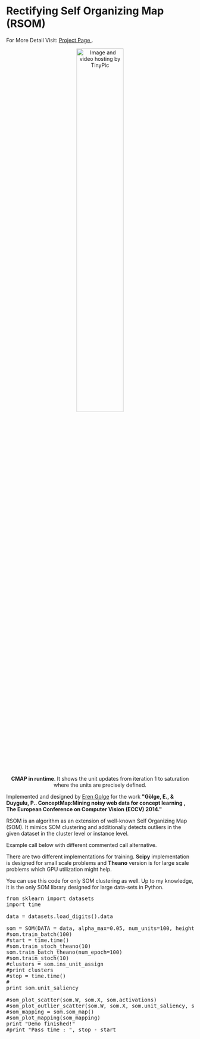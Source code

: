 Rectifying Self Organizing Map (RSOM)
===============================

For More Detail Visit: <a href='http://www.erengolge.com/pub_sites/concept_map.html'> Project Page </a>.

<div class="image" align='center'>
				<img src="http://i57.tinypic.com/2nv7yon.gif" alt="Image and video hosting by TinyPic" width="50%" height="50%"/>
				<div align="bottom"><b>CMAP in runtime</b>. It shows the unit updates from iteration 1 to saturation where the units are precisely defined.</div>
				</div>


Implemented and designed by <a href='http://www.erengolge.com'>Eren Golge</a> for the work <b>"Gölge, E., & Duygulu, P.. ConceptMap:Mining noisy web data for concept learning , The European Conference on Computer Vision (ECCV) 2014." </b>

RSOM is an algorithm as an extension of well-known Self Organizing Map (SOM). It mimics SOM clustering and additionally detects outliers in the given dataset in the cluster level or instance level.

Example call below with different commented call alternative.

There are two different implementations for training. <b>Scipy</b> implementation is designed for small scale problems and <b>Theano</b> version is for large scale problems which GPU utilization might help.

You can use this code for only SOM clustering as well. Up to my knowledge, it is the only SOM library designed for large data-sets in Python.

<pre>
from sklearn import datasets
import time

data = datasets.load_digits().data

som = SOM(DATA = data, alpha_max=0.05, num_units=100, height = 10, width = 10)
#som.train_batch(100)
#start = time.time()
#som.train_stoch_theano(10)
som.train_batch_theano(num_epoch=100)
#som.train_stoch(10)
#clusters = som.ins_unit_assign
#print clusters
#stop = time.time()
#
print som.unit_saliency

#som_plot_scatter(som.W, som.X, som.activations)    
#som_plot_outlier_scatter(som.W, som.X, som.unit_saliency, som.inst_saliency, som.activations)
#som_mapping = som.som_map()
#som_plot_mapping(som_mapping)
print "Demo finished!"
#print "Pass time : ", stop - start
</pre>
